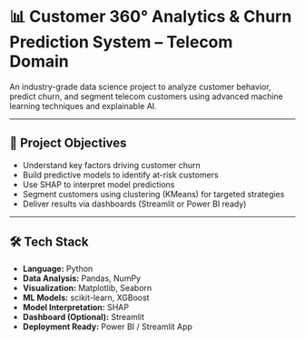 # 📊 Customer 360° Analytics & Churn Prediction System – Telecom Domain

An industry-grade data science project to analyze customer behavior, predict churn, and segment telecom customers using advanced machine learning techniques and explainable AI.

---

## 📌 Project Objectives

- Understand key factors driving customer churn
- Build predictive models to identify at-risk customers
- Use SHAP to interpret model predictions
- Segment customers using clustering (KMeans) for targeted strategies
- Deliver results via dashboards (Streamlit or Power BI ready)

---

## 🛠 Tech Stack

- **Language:** Python
- **Data Analysis:** Pandas, NumPy
- **Visualization:** Matplotlib, Seaborn
- **ML Models:** scikit-learn, XGBoost
- **Model Interpretation:** SHAP
- **Dashboard (Optional):** Streamlit
- **Deployment Ready:** Power BI / Streamlit App
